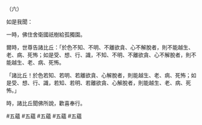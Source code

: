 （六）

如是我聞：

一時，佛住舍衛國祇樹給孤獨園。

爾時，世尊告諸比丘：「於色不知、不明、不離欲貪、心不解脫者，則不能越生、老、病、死怖；如是受、想、行、識，不知、不明、不離欲貪、心不解脫者，則不能越生、老、病、死怖。

「諸比丘！於色若知、若明、若離欲貪、心解脫者，則能越生、老、病、死怖；如是受、想、行、識，若知、若明、若離欲貪、心解脫者，則能越生、老、病、死怖。」

時，諸比丘聞佛所說，歡喜奉行。



#五蘊
#五蘊
#五蘊
#五蘊
#五蘊
